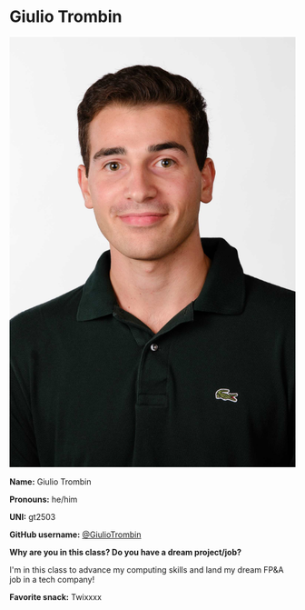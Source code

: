 # Giulio Trombin

![Giulio](../img/people/giulio.jpg)

**Name:** Giulio Trombin

**Pronouns:** he/him

**UNI:** gt2503

**GitHub username:** [@GiulioTrombin](https://github.com/GiulioTrombin)

**Why are you in this class? Do you have a dream project/job?**

I'm in this class to advance my computing skills and land my dream FP&A job in a tech company!

**Favorite snack:** Twixxxx
